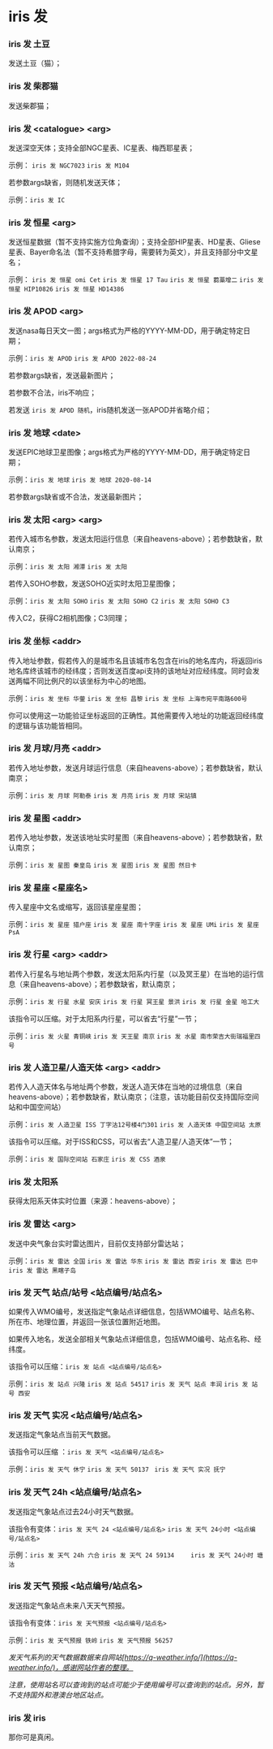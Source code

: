 # iris 发

### **iris 发 土豆**
发送土豆（猫）；

### **iris 发 柴郡猫**
发送柴郡猫；

### **iris 发 <catalogue\> <arg\>**
发送深空天体；支持全部NGC星表、IC星表、梅西耶星表；

示例： `iris 发 NGC7023`    `iris 发 M104`

若参数args缺省，则随机发送天体；

示例：`iris 发 IC`	

### **iris 发 恒星 <arg\>**
发送恒星数据（暂不支持实施方位角查询）；支持全部HIP星表、HD星表、Gliese星表、Bayer命名法（暂不支持希腊字母，需要转为英文），并且支持部分中文星名；

示例： `iris 发 恒星 omi Cet`	`iris 发 恒星 17 Tau`    `iris 发 恒星 蒭藁增二`	`iris 发 恒星 HIP10826`	`iris 发 恒星 HD14386`

### **iris 发 APOD <arg\>**
发送nasa每日天文一图；args格式为严格的YYYY-MM-DD，用于确定特定日期；

示例：`iris 发 APOD`	`iris 发 APOD 2022-08-24`

若参数args缺省，发送最新图片；

若参数不合法，iris不响应；

若发送 `iris 发 APOD 随机`，iris随机发送一张APOD并省略介绍；

### **iris 发 地球 <date\>**
发送EPIC地球卫星图像；args格式为严格的YYYY-MM-DD，用于确定特定日期；

示例：`iris 发 地球`	`iris 发 地球 2020-08-14`

若参数args缺省或不合法，发送最新图片；

### **iris 发 太阳 <arg\> <arg\>**
若传入城市名参数，发送太阳运行信息（来自heavens-above）；若参数缺省，默认南京；

示例：`iris 发 太阳 湘潭`	`iris 发 太阳`

若传入SOHO参数，发送SOHO近实时太阳卫星图像；

示例：`iris 发 太阳 SOHO`    `iris 发 太阳 SOHO C2`    `iris 发 太阳 SOHO C3`

传入C2，获得C2相机图像；C3同理；

### **iris 发 坐标 <addr\>**

传入地址参数，假若传入的是城市名且该城市名包含在iris的地名库内，将返回iris地名库终该城市的经纬度；否则发送百度api支持的该地址对应经纬度。同时会发送两幅不同比例尺的以该坐标为中心的地图。

示例：`iris 发 坐标 华蓥`     `iris 发 坐标 昌黎`    `iris 发 坐标 上海市宛平南路600号`

你可以使用这一功能验证坐标返回的正确性。其他需要传入地址的功能返回经纬度的逻辑与该功能皆相同。

### **iris 发 月球/月亮 <addr\>**
若传入地址参数，发送月球运行信息（来自heavens-above）；若参数缺省，默认南京；

示例：`iris 发 月球 阿勒泰`	`iris 发 月亮`    `iris 发 月球 宋站镇`

### **iris 发 星图 <addr\>**
若传入地址参数，发送该地址实时星图（来自heavens-above）；若参数缺省，默认南京；

示例：`iris 发 星图 秦皇岛`	`iris 发 星图`    `iris 发 星图 然日卡`

### **iris 发 星座 <星座名\>**

传入星座中文名或缩写，返回该星座星图；

示例：`iris 发 星座 猎户座`    `iris 发 星座 南十字座`     `iris 发 星座 UMi`     `iris 发 星座 PsA`

### **iris 发 行星 <arg\> <addr\>**
若传入行星名与地址两个参数，发送太阳系内行星（以及冥王星）在当地的运行信息（来自heavens-above）；若参数缺省，默认南京；

示例：`iris 发 行星 水星 安庆`	`iris 发 行星 冥王星 景洪`    `iris 发 行星 金星 哈工大`

该指令可以压缩。对于太阳系内行星，可以省去“行星”一节；

示例：`iris 发 火星 青铜峡`	`iris 发 天王星 南京`    `iris 发 水星 南市荣吉大街瑞福里四号`

### **iris 发 人造卫星/人造天体 <arg\> <addr\>**
若传入人造天体名与地址两个参数，发送人造天体在当地的过境信息（来自heavens-above）；若参数缺省，默认南京；（注意，该功能目前仅支持国际空间站和中国空间站）

示例：`iris 发 人造卫星 ISS 丁字沽12号楼4门301`	`iris 发 人造天体 中国空间站 太原`

该指令可以压缩。对于ISS和CSS，可以省去“人造卫星/人造天体”一节；

示例：`iris 发 国际空间站 石家庄`	`iris 发 CSS 酒泉`

### **iris 发 太阳系**

获得太阳系天体实时位置（来源：heavens-above）；



### **iris 发 雷达 <arg\>**
发送中央气象台实时雷达图片，目前仅支持部分雷达站；

示例：`iris 发 雷达 全国`	`iris 发 雷达 华东`	`iris 发 雷达 西安`	`iris 发 雷达 巴中`	`iris 发 雷达 黑瞎子岛`



### **iris 发 天气 站点/站号 <站点编号/站点名\>**

如果传入WMO编号，发送指定气象站点详细信息，包括WMO编号、站点名称、所在市、地理位置，并返回一张该位置附近地图。

如果传入地名，发送全部相关气象站点详细信息，包括WMO编号、站点名称、经纬度。

该指令可以压缩：`iris 发 站点 <站点编号/站点名>`

示例：`iris 发 站点 兴隆`   `iris 发 站点 54517`    `iris 发 天气 站点 丰润`    `iris 发 站号 西安`

### **iris 发 天气 实况 <站点编号/站点名\>**

发送指定气象站点当前天气数据。

该指令可以压缩 ：`iris 发 天气 <站点编号/站点名>`

示例：`iris 发 天气 休宁`    `iris 发 天气 50137 `    `iris 发 天气 实况 抚宁`

### **iris 发 天气 24h <站点编号/站点名\>**

发送指定气象站点过去24小时天气数据。

该指令有变体：`iris 发 天气 24 <站点编号/站点名>`    `iris 发 天气 24小时 <站点编号/站点名>`

示例：`iris 发 天气 24h 六合`    `iris 发 天气 24 59134    `    `iris 发 天气 24小时 塘沽`

### **iris 发 天气 预报 <站点编号/站点名\>**

发送指定气象站点未来八天天气预报。

该指令有变体：`iris 发 天气预报 <站点编号/站点名>` 

示例：`iris 发 天气预报 铁岭`    `iris 发 天气预报 56257`



*发天气系列的天气数据数据来自网站[https://q-weather.info/](https://q-weather.info/)，感谢网站作者的整理。*

*注意，使用站名可以查询到的站点可能少于使用编号可以查询到的站点。另外，暂不支持国外和港澳台地区站点。*



### **iris 发 iris**
那你可是真闲。
